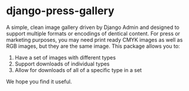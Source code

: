 django-press-gallery
====================

A simple, clean image gallery driven by Django Admin and designed to support multiple formats or encodings of dentical content. For press or marketing purposes, you may need print ready CMYK images as well as RGB images, but they are the same image. This package allows you to:

1. Have a set of images with different types
1. Support downloads of individual types
1. Allow for downloads of all of a specific type in a set

We hope you find it useful.
